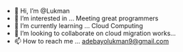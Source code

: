 - 👋 Hi, I’m @Lukman
- 👀 I’m interested in ... Meeting great programmers
- 🌱 I’m currently learning ... Cloud Computing 
- 💞️ I’m looking to collaborate on cloud migration works...
- 📫 How to reach me ... adebayolukman9@gmail.com

<!---
lukuki4/lukuki4 is a ✨ special ✨ repository because its `README.md` (this file) appears on your GitHub profile.
You can click the Preview link to take a look at your changes.
--->
